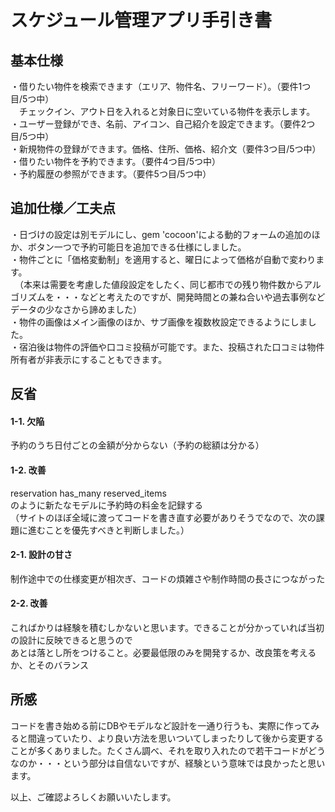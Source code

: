 # スケジュール管理アプリ手引き書

## 基本仕様

・借りたい物件を検索できます（エリア、物件名、フリーワード）。（要件1つ目/5つ中）  
　チェックイン、アウト日を入れると対象日に空いている物件を表示します。  
・ユーザー登録ができ、名前、アイコン、自己紹介を設定できます。（要件2つ目/5つ中）   
・新規物件の登録ができます。価格、住所、価格、紹介文（要件3つ目/5つ中）  
・借りたい物件を予約できます。（要件4つ目/5つ中）  
・予約履歴の参照ができます。（要件5つ目/5つ中）  

## 追加仕様／工夫点

・日づけの設定は別モデルにし、gem 'cocoon'による動的フォームの追加のほか、ボタン一つで予約可能日を追加できる仕様にしました。  
・物件ごとに「価格変動制」を適用すると、曜日によって価格が自動で変わります。  
　（本来は需要を考慮した値段設定をしたく、同じ都市での残り物件数からアルゴリズムを・・・などと考えたのですが、開発時間との兼ね合いや過去事例などデータの少なさから諦めました）   
・物件の画像はメイン画像のほか、サブ画像を複数枚設定できるようにしました。  
・宿泊後は物件の評価や口コミ投稿が可能です。また、投稿された口コミは物件所有者が非表示にすることもできます。  

## 反省
#### 1-1. 欠陥
  予約のうち日付ごとの金額が分からない（予約の総額は分かる）  
#### 1-2. 改善
  reservation has_many reserved_items  
  のように新たなモデルに予約時の料金を記録する  
  （サイトのほぼ全域に渡ってコードを書き直す必要がありそうでなので、次の課題に進むことを優先すべきと判断しました。）  

#### 2-1. 設計の甘さ
  制作途中での仕様変更が相次ぎ、コードの煩雑さや制作時間の長さにつながった  
#### 2-2. 改善
  こればかりは経験を積むしかないと思います。できることが分かっていれば当初の設計に反映できると思うので  
  あとは落とし所をつけること。必要最低限のみを開発するか、改良策を考えるか、とそのバランス  

## 所感
  コードを書き始める前にDBやモデルなど設計を一通り行うも、実際に作ってみると間違っていたり、より良い方法を思いついてしまったりして後から変更することが多くありました。たくさん調べ、それを取り入れたので若干コードがどうなのか・・・という部分は自信ないですが、経験という意味では良かったと思います。   

以上、ご確認よろしくお願いいたします。
